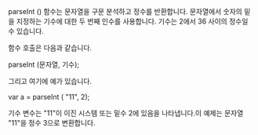 
parseInt () 함수는 문자열을 구문 분석하고 정수를 반환합니다. 문자열에서 숫자의 밑을 지정하는 기수에 대한 두 번째 인수를 사용합니다. 기수는 2에서 36 사이의 정수일 수 있습니다.

함수 호출은 다음과 같습니다.

parseInt (문자열, 기수);

그리고 여기에 예가 있습니다.

var a = parseInt ( "11", 2);

기수 변수는 "11"이 이진 시스템 또는 밑수 2에 있음을 나타냅니다.이 예제는 문자열 "11"을 정수 3으로 변환합니다.